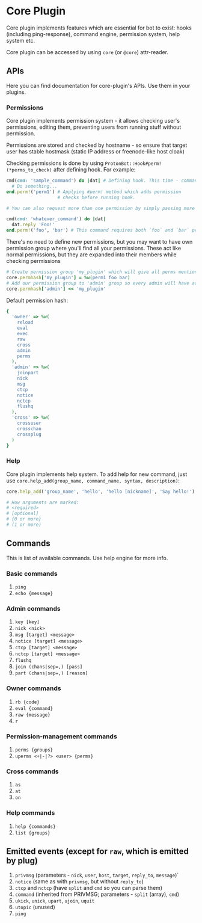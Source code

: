 # Core Plugin
Core plugin implements features which are essential for bot to exist: hooks (including ping-response), command engine, permission system, help system etc.

Core plugin can be accessed by using `core` (or `@core`) attr-reader.

## APIs
Here you can find documentation for core-plugin's APIs. Use them in your plugins.

### Permissions
Core plugin implements permission system - it allows checking user's permissions, editing them, preventing users from running stuff without permission.

Permissions are stored and checked by hostname - so ensure that target user has stable hostmask (static IP address or freenode-like host cloak)

Checking permissions is done by using `ProtonBot::Hook#perm!(*perms_to_check)` after defining hook. For example:

```ruby
cmd(cmd: 'sample_command') do |dat| # Defining hook. This time - command.
  # Do something...
end.perm!('perm1') # Applying #perm! method which adds permission 
                   # checks before running hook.

# You can also request more than one permission by simply passing more arguments

cmd(cmd: 'whatever_command') do |dat|
  dat.reply 'Foo!'
end.perm!('foo', 'bar') # This command requires both `foo` and `bar` permissions

```

There's no need to define new permissions, but you may want to have own permission group where you'll find all your permissions. These act like normal permissions, but they are expanded into their members while checking permissions

```ruby
# Create permission group 'my_plugin' which will give all perms mentioned above
core.permhash['my_plugin'] = %w(perm1 foo bar)
# Add our permission group to 'admin' group so every admin will have access to these permissions
core.permhash['admin'] << 'my_plugin'
```

Default permission hash:

```ruby
{
  'owner' => %w(
    reload
    eval
    exec
    raw
    cross
    admin
    perms
  ),
  'admin' => %w(
    joinpart
    nick
    msg
    ctcp
    notice
    nctcp
    flushq
  ),
  'cross' => %w(
    crossuser
    crosschan
    crossplug
  )
}
```

### Help
Core plugin implements help system. To add help for new command, just use `core.help_add(group_name, command_name, syntax, description)`:

```ruby
core.help_add('group_name', 'hello', 'hello [nickname]', 'Say hello!')

# How arguments are marked:
# <required> 
# [optional]
# {0 or more}
# (1 or more)
```

## Commands
This is list of available commands. Use help engine for more info.

### Basic commands
1. `ping`
2. `echo {message}`

### Admin commands
1. `key [key]`
2. `nick <nick>`
3. `msg [target] <message>`
4. `notice [target] <message>`
5. `ctcp [target] <message>`
6. `nctcp [target] <message>`
7. `flushq`
8. `join (chans|sep=,) [pass]`
9. `part (chans|sep=,) [reason]`

### Owner commands
1. `rb {code}`
2. `eval {command}`
3. `raw {message}`
4. `r`

### Permission-management commands
1. `perms {groups}`
2. `uperms <+|-|?> <user> {perms}`

### Cross commands
1. `as`
2. `at`
3. `on`

### Help commands
1. `help {commands}`
2. `list {groups}` 

## Emitted events (except for `raw`, which is emitted by plug)
1. `privmsg` (parameters - `nick`, `user`, `host`, `target`, `reply_to`, `message`)`
2. `notice` (same as with `privmsg`, but without `reply_to`)
3. `ctcp` and `nctcp` (have `split` and `cmd` so you can parse them)
4. `command` (inherited from PRIVMSG; parameters - `split` (array), `cmd`)
5. `ukick`, `unick`, `upart`, `ujoin`, `uquit`
6. `utopic` (unused)
7. `ping`
